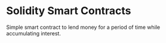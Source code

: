 # Solidity Smart Contracts

Simple smart contract to lend money for a period of time while accumulating interest.
